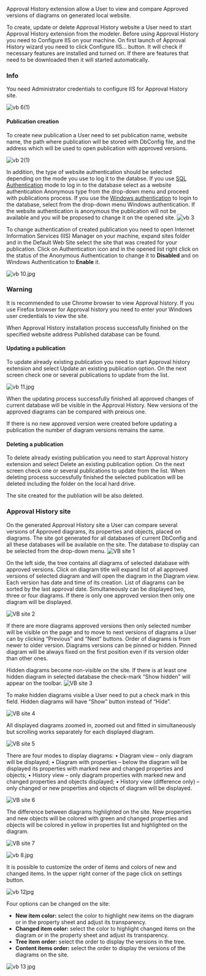 
Approval History extension allow a User to view and compare Approved versions of diagrams on generated local website. 

To create, update or delete Approval History website a User need to start Approval History extension from the modeler. 
Before using Approval History you need to Configure IIS on your machine. On first launch of Approval History wizard you need to click Configure IIS… button. It will check if necessary features are installed and turned on. If there are features that need to be downloaded then it will started automatically. 

<div class="Info">
  <h3>Info</h3>
   You need Administrator credentials to configure IIS for Approval History site. 
</div>

![vb 6(1)](//images.ctfassets.net/6mz8d8cle1nl/F9D4sKpOPFVgHd6TFUz6B/ccca18322fae6e651521b2b4f8ff9277/vb_6_1_.jpg)

#### Publication creation

To create new publication a User need to set publication name, website name, the path where publication will be stored with DbConfig file, and the address which will be used to open publication with approved versions. 

![vb 2(1)](//images.ctfassets.net/6mz8d8cle1nl/2eQhpWS1qT8uJDrvufyppG/083321d09b8261e715adf0f8182e36bb/vb_2_1_.jpg)

In addition, the type of website authentication should be selected depending on the mode you use to log it to the databse. 
If you use [SQL Authentication](login-as-sql-server-user) mode to log in to the database select as a website authentication Anonymous type from the drop-down menu and proceed with publications process. 
If you use the [Windows authentication](login-as-windows-user) to login to the database, select from the drop-down menu Windows authentication.  If the website authentication is anonymous the publication will not be available and you will be proposed to change it on the opened site. 
![vb 3](//images.ctfassets.net/6mz8d8cle1nl/2c0oFtPQorzzMtgNtts1so/199a047f8a8a4d81dee3bd0c87bb8ed5/vb_3.jpg)
 
To change authentication of created publication you need to open Internet Information Services (IIS) Manager on your machine, expand sites folder and in the Default Web Site select the site that was created for your publication. Click on Authentication icon and in the opened list right click on the status of the Anonymous Authentication to change it to __Disabled__ and on Windows Authentication to __Enable__ it. 

![vb 10.jpg](//images.ctfassets.net/6mz8d8cle1nl/4ZyL5o3I8jJaBL5jdx5E1T/1710b328770c6158ab82db1c2c579642/vb_10.jpg.png)

<div class="warning">
  <h3>Warning</h3> 
  It is recommended to use Chrome browser to view Approval history. If you use Firefox browser for Approval history you need to enter your Windows user credentials to view the site. 
  </div>

When Approval History installation process successfully finished on the specified website address Published database can be found.

#### Updating a publication

To update already existing publication you need to start Approval history extension and select Update an existing publication option. On the next screen check one or several publications to update from the list. 

![vb 11.jpg](//images.ctfassets.net/6mz8d8cle1nl/2nzpMiDeD63QTmOTVB7bKF/f5edb23b2cc1c0d09180b171466f2f64/vb_11.jpg.png)

When the updating process successfully finished all approved changes of current database will be visible in the Approval History. New versions of the approved diagrams can be compared with preious one. 

<div class="info">
  If there is no new approved version were created before updating a publication the number of diagram versions remains the same.
  </div>
 
  
#### Deleting a publication  

To delete already existing publication you need to start Approval history extension and select Delete an existing publication option. On the next screen check one or several publications to update from the list. When deleting process successfully finished the selected publication will be deleted including the folder on the local hard drive. 

<div class="info">
  The site created for the publiation will be also deleted. 
  </div>

### Approval History site
On the generated Approval History site a User can compare several versions of Approved diagrams, its properties and objects, placed on diagrams. The site got generated for all databases of current DbConfig and all these databases will be available on the site. 
The database to display can be selected from the drop-down menu. 
![VB site 1](//images.ctfassets.net/6mz8d8cle1nl/2bnp9B9w1EwXWs6WOH8NIp/6c8bdf5412e401e039492a56584b95b0/VB_site_1.jpg)

On the left side, the tree contains all diagrams of selected database with approved versions. Click on diagram title will expand list of all approved versions of selected diagram and will open the diagram in the Diagram view. Each version has date and time of its creation. List of diagrams can be sorted by the last approval date. 
Simultaneously can be displayed two, three or four diagrams. If there is only one approved version then only one diagram will be displayed. 

![VB site 2](//images.ctfassets.net/6mz8d8cle1nl/3Bh3yKHEN8azRqVbz8fTIX/02d6e34426741098e6bacb3d3bd5a3e9/VB_site_2.jpg)
 
If there are more diagrams approved versions then only selected number will be visible on the page and to move to next versions of diagrams a User can by clicking “Previous” and “Next” buttons. Order of diagrams is from newer to older version. Diagrams versions can be pinned or hidden. Pinned diagram will be always fixed on the first position even if its version older than other ones. 



Hidden diagrams become non-visible on the site. If there is at least one hidden diagram in selected database the check-mark “Show hidden” will appear on the toolbar. 
![VB site 3](//images.ctfassets.net/6mz8d8cle1nl/5JOAtQfSYdFxzu7Em7Cm8w/7fa72cef05f1108463c6557f6fef9ae4/VB_site_3.jpg)

To make hidden diagrams visible a User need to put a check mark in this field. Hidden diagrams will have “Show” button instead of “Hide”. 

![VB site 4](//images.ctfassets.net/6mz8d8cle1nl/7mhZIW212mvJhnfhayoRxb/5547df8f71eb5bd7e0c3f10677191b13/VB_site_4.jpg)

All displayed diagrams zoomed in, zoomed out and fitted in simultaneously but scrolling works separately for each displayed diagram. 

![VB site 5](//images.ctfassets.net/6mz8d8cle1nl/2k1bl0EfVbbYguBuQxkyxs/33df7f0f12868e44520171a1c4a4d3b9/VB_site_5.jpg)

There are four modes to display diagrams:
•	Diagram view – only diagram will be displayed;
•	Diagram with properties – below the diagram will be displayed its properties with marked new and changed properties and objects; 
•	History view – only diagram properties with marked new and changed properties and objects displayed; 
•	History view (difference only) – only changed or new properties and objects of diagram will be displayed. 

![VB site 6](//images.ctfassets.net/6mz8d8cle1nl/3S5FpZd6CTuGyDiOzkGm2n/8585e39c2282fd62eed6027f1f011b4f/VB_site_6.jpg)
 

The difference between diagrams highlighted on the site. New properties and new objects will be colored with green and changed properties and objects will be colored in yellow in properties list and highlighted on the diagram.  

![VB site 7](//images.ctfassets.net/6mz8d8cle1nl/3qtna638bua1QUuCmSf2rI/8c980f0ea2ef7d99283bbda5ff737cea/VB_site_7.jpg)

![vb 8.jpg](//images.ctfassets.net/6mz8d8cle1nl/5WTYkFHozJ08iCIHH54ecj/dc0bdf49e4acf05cad1252c078bfa4a8/vb_8.jpg.png)

It is possible to customize the order of items and colors of new and changed items. In the upper right corner of the page click on settings button. 

![vb 12jpg](//images.ctfassets.net/6mz8d8cle1nl/6vlF5aTSkIc3Q83FVTdxJE/2ca0d13ce8c455768ba3b3686c405e59/vb_12jpg.png)

Four options can be changed on the site: 
-	__New item color:__ select the color to highlight new items on the diagram or in the property sheet and adjust its transparency. 
-	__Changed item color:__ select the color to highlight changed items on the diagram or in the property sheet and adjust its transparency.
-	__Tree item order:__ select the order to display the versions in the tree. 
-	__Content items order:__ select the order to display the versions of the diagrams on the site.

![vb 13 jpg](//images.ctfassets.net/6mz8d8cle1nl/4CGFcMUOKaMfvnNcP1eReY/482cf383869577d507ea456d7c62cccb/vb_13_jpg.png)
